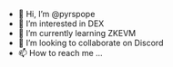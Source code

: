 - 👋 Hi, I’m @pyrspope
- 👀 I’m interested in DEX
- 🌱 I’m currently learning ZKEVM
- 💞️ I’m looking to collaborate on Discord
- 📫 How to reach me ...

<!---
pyrspope/pyrspope is a ✨ special ✨ repository because its `README.md` (this file) appears on your GitHub profile.
You can click the Preview link to take a look at your changes.
--->
